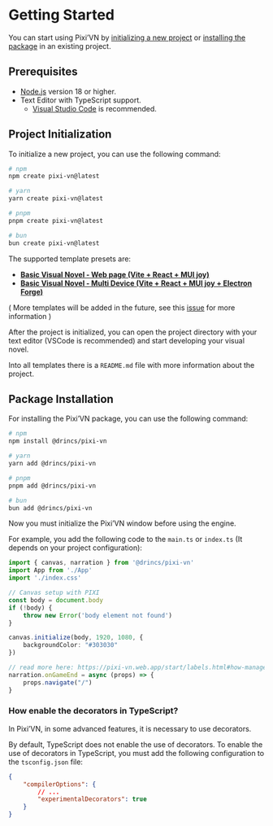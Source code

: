 # Getting Started

You can start using Pixi’VN by [initializing a new project](#project-initialization) or [installing the package](#package-installation) in an existing project.

## Prerequisites

* [Node.js](https://nodejs.org/) version 18 or higher.
* Text Editor with TypeScript support.
  * [Visual Studio Code](https://code.visualstudio.com/) is recommended.

## Project Initialization

To initialize a new project, you can use the following command:

```bash
# npm
npm create pixi-vn@latest

# yarn
yarn create pixi-vn@latest

# pnpm
pnpm create pixi-vn@latest

# bun
bun create pixi-vn@latest
```

The supported template presets are:

* **[Basic Visual Novel - Web page (Vite + React + MUI joy)](https://github.com/DRincs-Productions/pixi-vn-react-template)**
* **[Basic Visual Novel - Multi Device (Vite + React + MUI joy + Electron Forge)](https://github.com/DRincs-Productions/pixi-vn-react-template/tree/electron)**

( More templates will be added in the future, see this [issue](https://github.com/DRincs-Productions/pixi-vn/issues/162) for more information )

After the project is initialized, you can open the project directory with your text editor (VSCode is recommended) and start developing your visual novel.

Into all templates there is a `README.md` file with more information about the project.

## Package Installation

For installing the Pixi’VN package, you can use the following command:

```bash
# npm
npm install @drincs/pixi-vn

# yarn
yarn add @drincs/pixi-vn

# pnpm
pnpm add @drincs/pixi-vn

# bun
bun add @drincs/pixi-vn
```

Now you must initialize the Pixi’VN window before using the engine.

For example, you add the following code to the `main.ts` or `index.ts` (It depends on your project configuration):

```typescript
import { canvas, narration } from '@drincs/pixi-vn'
import App from './App'
import './index.css'

// Canvas setup with PIXI
const body = document.body
if (!body) {
    throw new Error('body element not found')
}

canvas.initialize(body, 1920, 1080, {
    backgroundColor: "#303030"
})

// read more here: https://pixi-vn.web.app/start/labels.html#how-manage-the-end-of-the-game
narration.onGameEnd = async (props) => {
    props.navigate("/")
}
```

### How enable the decorators in TypeScript?

In Pixi’VN, in some advanced features, it is necessary to use decorators.

By default, TypeScript does not enable the use of decorators. To enable the use of decorators in TypeScript, you must add the following configuration to the `tsconfig.json` file:

```json
{
    "compilerOptions": {
        // ...
        "experimentalDecorators": true
    }
}
```
